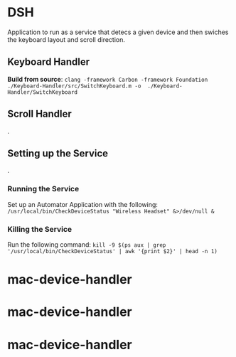 # DSH

Application to run as a service that detecs a given device and then 
swiches the keyboard layout and scroll direction.

## Keyboard Handler

**Build from source**: `clang -framework Carbon -framework Foundation 
./Keyboard-Handler/src/SwitchKeyboard.m -o 
./Keyboard-Handler/SwitchKeyboard`

## Scroll Handler

.

## Setting up the Service

.

### Running the Service

Set up an Automator Application with the following: 
`/usr/local/bin/CheckDeviceStatus "Wireless Headset" &>/dev/null &`

### Killing the Service

Run the following command: `kill -9 $(ps aux | grep 
'/usr/local/bin/CheckDeviceStatus' | awk '{print $2}' | head -n 1)`



# mac-device-handler
# mac-device-handler
# mac-device-handler
